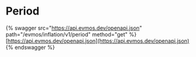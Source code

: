 # Period

{% swagger src="https://api.evmos.dev/openapi.json" path="/evmos/inflation/v1/period" method="get" %}
[https://api.evmos.dev/openapi.json](https://api.evmos.dev/openapi.json)
{% endswagger %}
